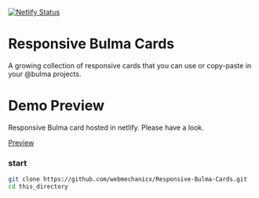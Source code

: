 [![Netlify Status](https://api.netlify.com/api/v1/badges/685f7496-90c6-45d1-a6b6-132e470c857d/deploy-status)](https://app.netlify.com/sites/responsive-bulma-cards/deploys)

# Responsive Bulma Cards
A growing collection of responsive cards that you can use or copy-paste in your @bulma projects.

# Demo Preview
Responsive Bulma card hosted in netlify. Please have a look.

<a href="https://responsive-bulma-cards.netlify.app/" target="_blank">Preview</a>

### start
```sh
git clone https://github.com/webmechanicx/Responsive-Bulma-Cards.git
cd this_directory
```
